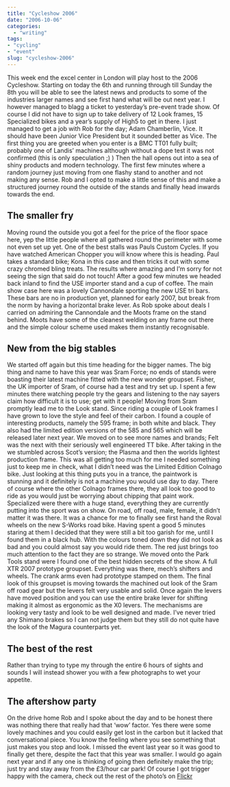 ```yaml
---
title: "Cycleshow 2006"
date: "2006-10-06"
categories:
  - "writing"
tags:
- "cycling"
- "event"
slug: "cycleshow-2006"
---
```


This week end the excel center in London will play host to the 2006 Cycleshow. Starting on today the 6th and running through till Sunday the 8th you will be able to see the latest news and products to some of the industries larger names and see first hand what will be out next year. I however managed to blagg a ticket to yesterday’s pre-event trade show. Of course I did not have to sign up to take delivery of 12 Look frames, 15 Specialized bikes and a year’s supply of High5 to get in there. I just managed to get a job with Rob for the day; Adam Chamberlin, Vice. It should have been Junior Vice President but it sounded better as Vice. The first thing you are greeted when you enter is a BMC TT01 fully built; probably one of Landis’ machines although without a dope test it was not confirmed (this is only speculation ;) ) Then the hall opens out into a sea of shiny products and modern technology. The first few minutes where a random journey just moving from one flashy stand to another and not making any sense. Rob and I opted to make a little sense of this and make a structured journey round the outside of the stands and finally head inwards towards the end.

## The smaller fry

<!-- ![Photo sharing][image-1] -->

<!-- ![Photo sharing][image-2] -->

Moving round the outside you got a feel for the price of the floor space here, yep the little people where all gathered round the perimeter with some not even set up yet. One of the best stalls was Pauls Custom Cycles. If you have watched American Chopper you will know where this is heading. Paul takes a standard bike; Kona in this case and then tricks it out with some crazy chromed bling treats. The results where amazing and I’m sorry for not seeing the sign that said do not touch! After a good few minutes we headed back inland to find the USE importer stand and a cup of coffee. The main show case here was a lovely Cannondale sporting the new USE tri bars. These bars are no in production yet, planned for early 2007, but break from the norm by having a horizontal brake lever. As Rob spoke about deals I carried on admiring the Cannondale and the Moots frame on the stand behind. Moots have some of the cleanest welding on any frame out there and the simple colour scheme used makes them instantly recognisable.

## New from the big stables

<!-- ![Photo sharing][image-3] -->

<!-- ![Photo sharing][image-4] -->

<!-- ![Photo sharing][image-5] -->

<!-- ![Photo sharing][image-6] -->

We started off again but this time heading for the bigger names. The big thing and name to have this year was Sram Force; no ends of stands were boasting their latest machine fitted with the new wonder groupset. Fisher, the UK importer of Sram, of course had a test and try set up. I spent a few minutes there watching people try the gears and listening to the nay sayers claim how difficult it is to use; get with it people! Moving from Sram promptly lead me to the Look stand. Since riding a couple of Look frames I have grown to love the style and feel of their carbon. I found a couple of interesting products, namely the 595 frame; in both white and black. They also had the limited edition versions of the 585 and 565 which will be released later next year. We moved on to see more names and brands; Felt was the next with their seriously well engineered TT bike. After taking in the we stumbled across Scot’s version; the Plasma and then the worlds lightest production frame. This was all getting too much for me I needed something just to keep me in check, what I didn’t need was the Limited Edition Colnago bike. Just looking at this thing puts you in a trance, the paintwork is stunning and it definitely is not a machine you would use day to day. There of course where the other Colnago frames there, they all look too good to ride as you would just be worrying about chipping that paint work. Specialized were there with a huge stand, everything they are currently putting into the sport was on show. On road, off road, male, female, it didn’t matter it was there. It was a chance for me to finally see first hand the Roval wheels on the new S-Works road bike. Having spent a good 5 minutes staring at them I decided that they were still a bit too garish for me, until I found them in a black hub. With the colours toned down they did not look as bad and you could almost say you would ride them. The red just brings too much attention to the fact they are so strange. We moved onto the Park Tools stand were I found one of the best hidden secrets of the show. A full XTR 2007 prototype groupset. Everything was there, mech’s shifters and wheels. The crank arms even had prototype stamped on them. The final look of this groupset is moving towards the machined out look of the Sram off road gear but the levers felt very usable and solid. Once again the levers have moved position and you can use the entire brake lever for shifting making it almost as ergonomic as the X0 levers. The mechanisms are looking very tasty and look to be well designed and made. I’ve never tried any Shimano brakes so I can not judge them but they still do not quite have the look of the Magura counterparts yet.

## The best of the rest

Rather than trying to type my through the entire 6 hours of sights and sounds I will instead shower you with a few photographs to wet your appetite.

 <!-- [![Electra][image-7]][1] -->
 <!-- [![Iron Horse][image-8]][2] -->
 <!-- [![Principia][image-9]][3] -->
 <!-- [![Condor][image-10]][4] -->
 <!-- [![Litespeed][image-11]][5] -->
 <!-- [![BMC][image-12]][6] -->

## The aftershow party

On the drive home Rob and I spoke about the day and to be honest there was nothing there that really had that ‘wow’ factor. Yes there were some lovely machines and you could easily get lost in the carbon but it lacked that conversational piece. You know the feeling where you see something that just makes you stop and look. I missed the event last year so it was good to finally get there, despite the fact that this year was smaller. I would go again next year and if any one is thinking of going then definitely make the trip; just try and stay away from the £3/hour car park! Of course I got trigger happy with the camera, check out the rest of the photo’s on [Flickr][7]

[1]:	https://www.flickr.com/photos/funkylarma/261692667/ "Photo Sharing"
[2]:	https://www.flickr.com/photos/funkylarma/261683970/ "Photo Sharing"
[3]:	https://www.flickr.com/photos/funkylarma/261722098/ "Photo Sharing"
[4]:	https://www.flickr.com/photos/funkylarma/261736894/ "Photo Sharing"
[5]:	https://www.flickr.com/photos/funkylarma/261705956/ "Photo Sharing"
[6]:	https://www.flickr.com/photos/funkylarma/261751805/ "Photo Sharing"
[7]:	https://www.flickr.com/photos/funkylarma/sets/72157594314501698/ "cycle show"

[image-1]:	/images/261749920.jpg
[image-2]:	/images/261693276.jpg
[image-3]:	/images/261716814.jpg
[image-4]:	/images/261753049.jpg
[image-5]:	/images/261733242.jpg
[image-6]:	/images/261730217.jpg
[image-7]:	/images/261692667_458fb5f96d_m.jpg
[image-8]:	/images/261683970_1b59b44f60_m.jpg
[image-9]:	/images/261722098_94f31d01cf_m.jpg
[image-10]:	/images/261736894_2f72f64d41_m.jpg
[image-11]:	/images/261705956_dbe5585a56_m.jpg
[image-12]:	/images/261751805_0779cdb7b1_m.jpg
